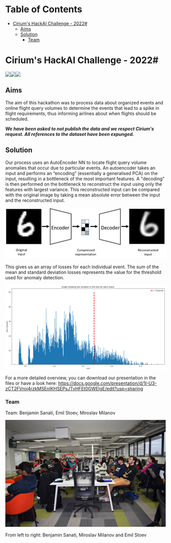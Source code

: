Table of Contents
=================

* [Cirium's HackAI Challenge - 2022#](#ciriums-hackai-challenge---2022)
   * [Aims](#aims)
   * [Solution](#solution)
      * [Team](#team)

# Cirium's HackAI Challenge - 2022#

<a href="https://www.python.org/"><img src="https://img.shields.io/badge/Python-V3.7.12-green.svg" align="left" ></a>
<a href="https://pytorch.org/get-started/locally/"><img src="https://img.shields.io/badge/PyTorch-V1.11.0-green.svg" align="left" ></a>
<a href="https://developer.nvidia.com/cuda-toolkit"><img src="https://img.shields.io/badge/cuda-V11.3.0-green.svg" align="left" ></a>
<br />

## Aims

The aim of this hackathon was to process data about organized events and online flight query volumes to determine the events that lead to a spike in flight requirements, thus informing airlines about when flights should be scheduled.

***We have been asked to not publish the data and we respect Cirium's request. All references to the dataset have been expunged.***

## Solution

Our process uses an AutoEncoder NN to locate flight query volume anomalies that occur due to particular events. An autoencoder takes an input and performs an “encoding” (essentially a generalised PCA) on the input, resulting in a bottleneck of the most important features. A "decoding" is then performed on the bottleneck to reconstruct the input using only the features with largest variance. This reconstructed input can be compared with the original image by taking a mean absolute error between the input and the reconstructed input. 

<p align="center"><img src="./img/autoencoder.png"></p>

This gives us an array of losses for each individual event. The sum of the mean and standard deviation losses represents the value for the threshold used for anomaly detection.

<p align="center"><img src="./img/HistogramDist.png"></p>


For a more detailed overview, you can download our presentation in the files or have a look here:
https://docs.google.com/presentation/d/1I-U3-zCT2FVroj4rzkMSEnIKHSEPsJTvHFEt0GWElgE/edit?usp=sharing

### Team

Team: Benjamin Sanati, Emil Stoev, Miroslav Milanov

<p align="center"><img src="./img/Team.png"></p>

From left to right: Benjamin Sanati, Miroslav Milanov and Emil Stoev
